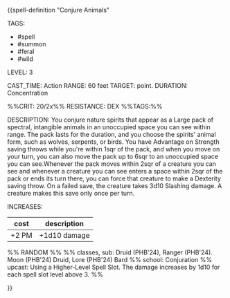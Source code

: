 {{spell-definition "Conjure Animals"

TAGS: 
  - #spell
  - #summon 
  - #feral 
  - #wild 

LEVEL: 3

CAST_TIME: Action
RANGE: 60 feet
TARGET: point.
DURATION: Concentration

%%CRIT: 20/2x%%
RESISTANCE: DEX
%%TAGS:%%

DESCRIPTION:
You conjure nature spirits that appear as a Large pack of spectral, intangible animals in an unoccupied space you can see within range. The pack lasts for the duration, and you choose the spirits' animal form, such as wolves, serpents, or birds. You have Advantage on Strength saving throws while you're within 1sqr of the pack, and when you move on your turn, you can also move the pack up to 6sqr to an unoccupied space you can see.Whenever the pack moves within 2sqr of a creature you can see and whenever a creature you can see enters a space within 2sqr of the pack or ends its turn there, you can force that creature to make a Dexterity saving throw. On a failed save, the creature takes 3d10 Slashing damage. A creature makes this save only once per turn.

INCREASES:

| cost  | description  |
| ----- | ------------ |
| +2 PM | +1d10 damage |


%% RANDOM
%%
%% classes, sub: Druid (PHB'24), Ranger (PHB'24). Moon (PHB'24) Druid, Lore (PHB'24) Bard
%% school: Conjuration
%% upcast: Using a Higher-Level Spell Slot. The damage increases by 1d10 for each spell slot level above 3.
%%


}}